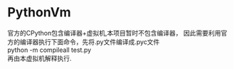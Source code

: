 # PythonVm
官方的CPython包含编译器+虚拟机,本项目暂时不包含编译器，
因此需要利用官方的编译器执行下面命令，先将.py文件编译成.pyc文件 <br/>
python -m compileall test.py <br/>
再由本虚拟机解释执行.
